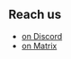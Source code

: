 ## Reach us

- [on Discord](https://discord.gg/uxE7nEDSAd)
- [on Matrix](https://matrix.to/#/#harmony:tchncs.de)
